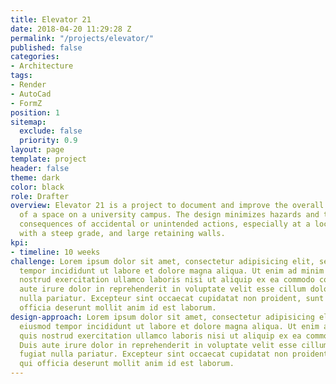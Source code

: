 ```yaml
---
title: Elevator 21
date: 2018-04-20 11:29:28 Z
permalink: "/projects/elevator/"
published: false
categories:
- Architecture
tags:
- Render
- AutoCad
- FormZ
position: 1
sitemap:
  exclude: false
  priority: 0.9
layout: page
template: project
header: false
theme: dark
color: black
role: Drafter
overview: Elevator 21 is a project to document and improve the overall accessibility
  of a space on a university campus. The design minimizes hazards and the adverse
  consequences of accidental or unintended actions, especially at a location on campus
  with a steep grade, and large retaining walls.
kpi:
- timeline: 10 weeks
challenge: Lorem ipsum dolor sit amet, consectetur adipisicing elit, sed do eiusmod
  tempor incididunt ut labore et dolore magna aliqua. Ut enim ad minim veniam, quis
  nostrud exercitation ullamco laboris nisi ut aliquip ex ea commodo consequat. Duis
  aute irure dolor in reprehenderit in voluptate velit esse cillum dolore eu fugiat
  nulla pariatur. Excepteur sint occaecat cupidatat non proident, sunt in culpa qui
  officia deserunt mollit anim id est laborum.
design-approach: Lorem ipsum dolor sit amet, consectetur adipisicing elit, sed do
  eiusmod tempor incididunt ut labore et dolore magna aliqua. Ut enim ad minim veniam,
  quis nostrud exercitation ullamco laboris nisi ut aliquip ex ea commodo consequat.
  Duis aute irure dolor in reprehenderit in voluptate velit esse cillum dolore eu
  fugiat nulla pariatur. Excepteur sint occaecat cupidatat non proident, sunt in culpa
  qui officia deserunt mollit anim id est laborum.
---
```


